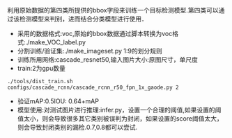 利用原始数据的第四类所提供的bbox字段来训练一个目标检测模型.第四类可以通过该检测模型来判别，进而结合分类模型进行使用．
- 采用的数据格式:voc,原始的bbox数据通过脚本转换为voc格式:./make_VOC_label.py
- 分割训练/验证集:./make_imageset.py 1:9的划分规则
- 训练所用网络:cascade_resnet50,输入图片大小:原图尺寸，单尺度
- train:2为gpu数量
```
./tools/dist_train.sh configs/cascade_rcnn/cascade_rcnn_r50_fpn_1x_gaode.py 2

```

- 验证mAP:0.5IOU: 0.64+mAP
- 模型使用:对测试图片进行推理:infer.py，设置一个合理的阈值,如果设置的阈值太小，则会导致很多其它类别被误判为封闭，如果设置的score阈值太大，则会导致封闭类别的漏检.0.7,0.8都可以尝试.